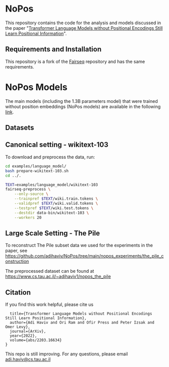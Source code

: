 # NoPos
This repository contains the code for the analysis and models discussed in the paper "[Transformer Language Models without Positional Encodings Still Learn Positional Information](https://arxiv.org/abs/2203.16634)".

## Requirements and Installation
This repository is a fork of the [Fairseq](https://github.com/facebookresearch/fairseq) repository and has the same requirements.

# NoPos Models
The main models (including the 1.3B parameters model) that were trained without position embeddings (NoPos models) are available in the following [link](https://drive.google.com/drive/folders/1avrK37tzBAVidZSE79b8vQCNcLLpNc-u?usp=sharing).

## Datasets
## Canonical setting - wikitext-103 

To download and preprocess the data, run:
```bash
cd examples/language_model/
bash prepare-wikitext-103.sh
cd ../.

TEXT=examples/language_model/wikitext-103
fairseq-preprocess \
    --only-source \
    --trainpref $TEXT/wiki.train.tokens \
    --validpref $TEXT/wiki.valid.tokens \
    --testpref $TEXT/wiki.test.tokens \
    --destdir data-bin/wikitext-103 \
    --workers 20
```

## Large Scale Setting - The Pile
To reconstruct The Pile subset data we used for the experiments in the paper, see https://github.com/adihaviv/NoPos/tree/main/nopos_experiments/the_pile_construction

The preprocessed dataset can be found at https://www.cs.tau.ac.il/~adihaviv1/nopos_the_pile
    
## Citation

If you find this work helpful, please cite us
```@article{Haviv2022TransformerLM,
  title={Transformer Language Models without Positional Encodings Still Learn Positional Information},
  author={Adi Haviv and Ori Ram and Ofir Press and Peter Izsak and Omer Levy},
  journal={ArXiv},
  year={2022},
  volume={abs/2203.16634}
}
```

This repo is still improving. For any questions, please email adi.haviv@cs.tau.ac.il
